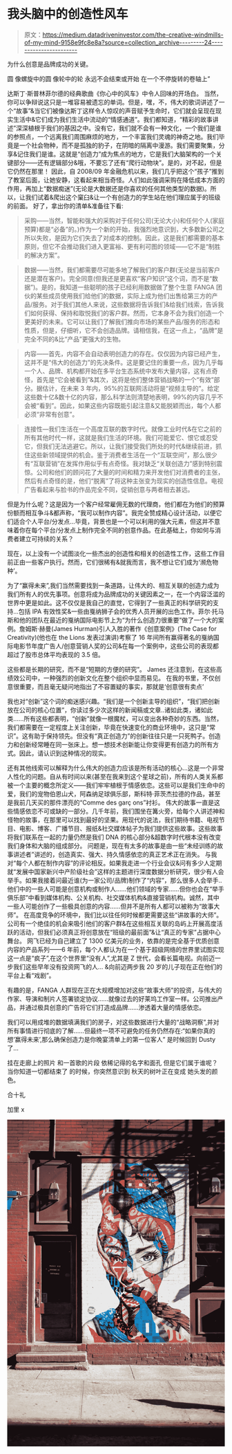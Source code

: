 # 我头脑中的创造性风车

> 原文：<https://medium.datadriveninvestor.com/the-creative-windmills-of-my-mind-9158e9fc8e8a?source=collection_archive---------24----------------------->

为什么创意是品牌成功的关键。

圆
像螺旋中的圆
像轮中的轮
永远不会结束或开始
在一个不停旋转的卷轴上”

达斯丁·斯普林菲尔德的经典歌曲《你心中的风车》中令人回味的开场白。
当然，你可以争辩说这只是一堆容易被遗忘的单词。但是，嘿，不，伟大的歌词讲述了一个“故事”&当它们被像达斯丁这样令人惊叹的声音赋予生命时，它们就会呈现在现实生活中&它们成为我们生活中流动的“情感通道”。我们都知道，“精彩的故事讲述”深深植根于我们的基因之中。没有它，我们就不会有一种文化，一个我们是谁的参照点，一个远离我们周围麻烦的地方，一个丰富我们灵魂的神奇之地。我们毕竟是一个社会物种，而不是孤独的豹子，在阴暗的隔离中漫游。我们需要聚集，分享&记住我们是谁。这就是“创造力”成为焦点的地方，它是我们大脑架构的一个关键部分——还有逻辑部分&哦，不要忘了还有“爬行动物块”。是的，对不起，但是它仍然在那里！
因此，自 2008/09 年金融危机以来，我们几乎把这个“孩子”推到了教室后面，让她安静，这看起来相当奇怪。人们如此强调采购在降低成本方面的作用，再加上“数据痴迷”(无论是大数据还是你喜欢的任何其他类型的数据)。所以，让我们试着&爬出这个窠臼&让一个有创造力的学生站在他们理应属于的班级的前面。
好了，拿出你的清单&准备往下看:

>采购——当然，智能和强大的采购对于任何公司(无论大小)和任何个人(家庭预算)都是“必备”的。)作为一个新的开始，我强烈地意识到，大多数新公司之所以失败，是因为它们失去了对成本的控制。因此，这是我们都需要的基本原则，但它不会推动我们进入更富裕、更有利可图的领域——它不是“制胜的解决方案”。

>数据——当然，我们都需要尽可能多地了解我们的客户群(无论是当前客户还是潜在客户)。完全同意(但我还是更喜欢“客户知识”这个词，而不是“数据”)。是的，我知道一些聪明的孩子已经利用数据做了整个生意 FANGA 团伙的某些成员使用我们给他们的数据，实际上成为他们出售给第三方的产品/服务。对于我们其他人来说，这些数据将告诉我们&给我们线索，告诉我们如何获得、保持和取悦我们的客户群。然而，它本身不会为我们创造一个更美好的未来。它可以让我们了解我们推向市场的某些产品/服务的形态和性质，但是，仔细听，它不会创造品牌。请相信我，在这一点上，“品牌”是完全不同的&比“产品”更强大的生物。

>内容——首先，内容不会自动表明创造力的存在。仅仅因为内容已经产生，这并不是“伟大的创造力”的先决条件。这是要记住的重要一点，因为几乎每一个人、品牌、机构都开始在多平台生态系统中发布大量内容，这有点奇怪，首先是“它会被看到”&其次，这将是他们整体营销战略的一个“有效”部分。据估计，在未来 3 年内，95%的互联网活动将是“视频主导的”。给定这些数十亿&数十亿的内容，那么科学法则清楚地表明，99%的内容几乎不会被“看到”。因此，如果这些内容既能引起注意&又能脱颖而出，每个人都必须“非常有创意”。

>连接性—我们生活在一个高度互联的数字时代。就像工业时代&在它之前的所有其他时代一样，这就是我们生活的环境。我们可能爱它、恨它或忍受它，但我们无法逃避它。所以，让我们接受我们所处的时代&继续前进，抓住这些新领域提供的机会。鉴于消费者生活在一个“互联空间”，那么很少有“互联营销”在发挥作用似乎有点奇怪。我对缺乏“关联创造力”感到特别震惊。公司和他们的顾问花了大量的时间和精力来开发他们对消费者的主张，然后有点奇怪的是，他们“脱离”了将这种主张变为现实的创造性信息。电视广告看起来与脸书的作品完全不同，促销创意与两者相去甚远。

但是为什么呢？这是因为一个客户经常雇佣无数的代理商，他们都在为他们的预算份额而相互争斗&都声称，“我可以制作内容”。我完全赞成精心设计活动，以便它们适合个人平台/分发点…毕竟，背景也是一个可以利用的强大元素，但这并不意味着你在每个平台/分发点上制作完全不同的创意作品。在此基础上，你如何与消费者建立可持续的关系？

现在，以上没有一个试图淡化一些杰出的创造性和相关的创造性工作，这些工作目前正由一些客户执行。然而，它们很稀有&就我而言，我不想让它们成为‘濒危物种’。

为了“赢得未来”,我们当然需要找到一条道路，让伟大的、相互关联的创造力成为我们所有人的优先事项。创意将成为品牌成功的关键因素之一，在一个内容泛滥的世界中更是如此。这不仅仅是我自己的直觉，它得到了一些真正的科学研究的支持…包括 IPA 有效性奖&一些由戛纳狮子会的优秀人员开展的出色工作。菲尔·托马斯和他的团队在最近的戛纳国际电影节上为“为什么创造力很重要”做了一个大的案例。詹姆斯·赫曼(James Hurman)引人入胜的著作《创意案例》(The Case for Creativity)(他也在 the Lions 发表过演讲)考察了 16 年间所有赢得著名的戛纳国际电影节年度广告人/创意营销人奖的公司&在每一个案例中，这些公司的表现都超过了股市总体平均表现的 3.5 倍。

这些都是长期的研究，而不是“短期的方便的研究”。
James 还注意到，在这些高绩效公司中，一种强烈的创新文化在整个组织中显而易见。
在我的书里，不仅创意很重要，而且毫无疑问地指出了不容置疑的事实，那就是‘创意很有卖点’

我也对“创新”这个词的痴迷感兴趣。“我们是一个创新主导的组织”，“我们把创新放在公司的核心位置”，你读过多少次这样的新闻稿或文章..诸如此类，诸如此类……所有这些都表明，“创新”就像一根魔杖，可以变出各种奇妙的东西。当然，我们都需要在一定程度上关注创新，毕竟在快速变化的商业环境中，这只是“常识”。这有助于保持领先。但没有“真正创造力”的创新往往只是一只死鸭子。创造力和创新经常睡在同一张床上。想一想技术创新能让你变得更有创造力的所有方式。因此，请认识到这种情况的现实。

还有其他线索可以解释为什么伟大的创造力应该是所有活动的核心…这是一个非常人性化的问题。自从有时间以来(甚至在我来到这个星球之前)，所有的人类关系都被一个主要的概念所定义——我们牢牢植根于情感依恋。这些可以是我们生命中的爱，我们的宠物伯恩山犬，阿森纳足球俱乐部，斯科特·菲茨杰拉德的作品，甚至是我前几天买的那件漂亮的“Comme des garç ons”衬衫。
伟大的故事一直是这些情感依恋不可或缺的一部分。几千年前，我们围坐在篝火旁，给每个人讲述神和怪物的故事，在那里可以找到最好的坚果。用现代的说法，我们期待书籍、电视节目、电影、博客、广播节目、报纸&社交媒体帖子为我们提供这些故事。这些故事将我们联系在一起的力量仍然是我们 DNA 的核心部分&超数字时代根本没有改变我们身体和大脑的组成部分。
问题是，现在有太多的故事是由一些“未经训练的故事讲述者”讲述的，创造真实、强大、持久情感依恋的真正艺术正在消失。
与我对“每个人都在制作内容”的评论相反。如果我走进一个行业会议&问有多少人定期就“发展中国家新兴中产阶级社会”这样的主题进行深度数据分析研究，很少有人会举手。如果我接着问最近谁(为一家公司/品牌)制作了“内容”，那么很多人会举手..他们中的一些人可能是创意机构或制作人……他们领域的专家……但你也会在“举手俱乐部”中看到媒体机构、公关机构、社交媒体机构&直接营销机构。诚然，其中一些人可能创作了一些极具创意的内容……但并不是所有人都可以被称为“故事大师”。
在高度竞争的环境中，我们比以往任何时候都更需要这些“讲故事的大师”。公司有一个绝佳的机会来吸引他们的客户群&在这些相互关联的岛屿上开展高度活跃的活动，但我们必须真正将创意放在“班级的最前面”&让“真正的专家”占据中心舞台。
网飞已经为自己建立了 1300 亿美元的业务，依靠的是完全基于优质创意内容的产品系列——6 年前，每个人都认为在一个基于超级网络的世界里试图实现这一点是“疯子”,在这个世界里“没有人”,尤其是 Z 世代，会看长篇电视。向前迈一步我们这些早年没有投资网飞的人… &向前迈两步我 20 岁的儿子现在正在他们的平台上看“戏剧”。

有趣的是，FANGA 人群现在正在大规模增加对这些“故事大师”的投资，与伟大的作家、导演和制片人签署锁定协议……就像过去的好莱坞工作室一样。公司推出产品，并通过极具创意的广告将它们打造成品牌……渗透着大量的情感依恋。

我们可以用成堆的数据填满我们的房子，对这些数据进行大量的“战略洞察”,并对所有事情进行彻底的了解……但最终一项不可避免的任务仍然存在:“如果你真的想‘赢得未来’,那么确保创造力是你晚宴清单上的第一位客人”
是时候回到 Dusty 了…

挂在走廊上的照片
和一首歌的片段
依稀记得的名字和面孔
但是它们属于谁呢？
当你知道一切都结束了
的时候，你突然意识到
秋天的树叶正在变成
她头发的颜色。

合十礼

加里 x

![](img/c9b071c9de638eecd6ce85b4fc5f44f5.png)